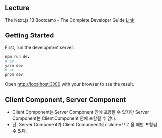 ## Lecture

The Next.js 13 Bootcamp - The Complete Developer Guide
[Link](https://udemy.com/course/the-nextjs-13-bootcamp-the-complete-developer-guide/)

## Getting Started

First, run the development server:

```bash
npm run dev
# or
yarn dev
# or
pnpm dev
```

Open [http://localhost:3000](http://localhost:3000) with your browser to see the result.

## Client Component, Server Component

- Client Component는 Server Component 안에 포함될 수 있지만 Server Component는 Client Component 안에 포함될 수 없다.
- 단, Server Component가 Client Component의 children으로 올 때만 포함될 수 있다.